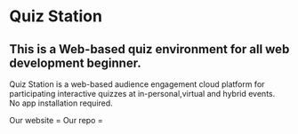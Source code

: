 <h1>Quiz Station</h1>
<h2>This is a Web-based quiz environment for all web development beginner.</h3>
<p>Quiz Station is a web-based audience engagement cloud platform for participating interactive quizzes at in-personal,virtual and hybrid events. </br>
No app installation required.</p>

Our website = Our repo =
